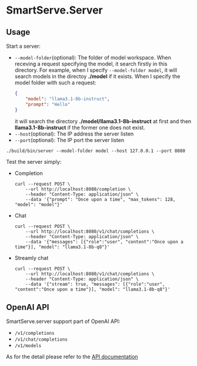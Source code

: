# SmartServe.Server

## Usage

Start a server:
- `--model-folder`(optional): The folder of model workspace. When receving a request specifying the model, it search firstly in this directory. For example, when I specify `--model-folder model`, it will search models in the directoy **./model** if it exists. When I specify the model folder with such a request:
    ```json
    {
        "model": "llama3.1-8b-instruct",
        "prompt": "Hello"
    }
    ```
    it will search the directory **./model/llama3.1-8b-instruct** at first and then **llama3.1-8b-instruct** if the former one does not exist.
- `--host`(optional): The IP address the server listen
- `--port`(optional): The IP port the server listen
```shell
./build/bin/server --model-folder model --host 127.0.0.1 --port 8080
```

Test the server simply:
- Completion
    ```shell
    curl --request POST \
        --url http://localhost:8080/completion \
        --header "Content-Type: application/json" \
        --data '{"prompt": "Once upon a time", "max_tokens": 128, "model": "model"}'
    ```
- Chat
    ```shell
    curl --request POST \
        --url http://localhost:8080/v1/chat/completions \
        --header "Content-Type: application/json" \
        --data '{"messages": [{"role":"user", "content":"Once upon a time"}], "model": "llama3.1-8b-q8"}'
    ```
- Streamly chat
    ```shell
    curl --request POST \
        --url http://localhost:8080/v1/chat/completions \
        --header "Content-Type: application/json" \
        --data '{"stream": true, "messages": [{"role":"user", "content":"Once upon a time"}], "model": "llama3.1-8b-q8"}'
    ```

## OpenAI API

SmartServe.server support part of OpenAI API:
- `/v1/completions`
- `/v1/chat/completions`
- `/v1/models`

As for the detail please refer to the [API documentation](https://platform.openai.com/docs/api-reference)
